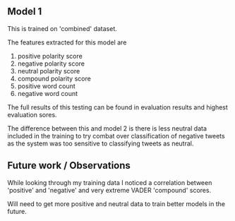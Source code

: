 ## Model 1

This is trained on 'combined' dataset.

The features extracted for this model are

1. positive polarity score
2. negative polarity score
3. neutral polarity score
4. compound polarity score
5. positive word count
6. negative word count

The full results of this testing can be found in evaluation results and highest evaluation sores.

The difference between this and model 2 is there is less neutral data included in the training to try combat over classification of negative tweets as the system was too sensitive to classifying tweets as neutral.

## Future work / Observations

While looking through my training data I noticed a correlation between 'positive' and 'negative' and very extreme VADER 'compound' scores.

Will need to get more positive and neutral data to train better models in the future.
